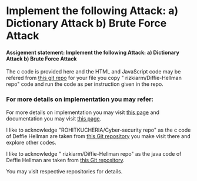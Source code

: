 #  Implement the following Attack: a) Dictionary Attack b) Brute Force Attack
#### Assigement statement: Implement the following Attack: a) Dictionary Attack b) Brute Force Attack

The c code is provided here and the HTML and JavaScript code may be refered from [this git repo](https://github.com/rizkiarm/Diffie-Hellman) for your file you copy " rizkiarm/Diffie-Hellman  repo" code and run the code as per instruction given in the repo.



### For more details on implementation you may refer:
 For more details on implementation you may visit [this page](https://onlinesmarttrainer.blogspot.com/2019/04/implement-diffie-hellman-key-exchange.html) and documentation you may visit [this page](https://www.google.com/url?sa=t&rct=j&q=&esrc=s&source=web&cd=&ved=2ahUKEwiBsM_8sbztAhXy8XMBHap0A9YQFjAFegQIDxAC&url=https%3A%2F%2Fcs.wmich.edu%2F~llilien%2Fteaching%2FFall2005%2Fcs5950-6030%2F_F05_project_reports%2FP12-F05%2Ffinal%2520project%2Freport.doc&usg=AOvVaw2MH-ASUZvQFuuTPIdEsieL).

I like to acknowledge "ROHITKUCHERIA/Cyber-security repo" as the c code of Deffie Hellman are taken from [this Git repository](https://github.com/ROHITKUCHERIA/Cyber-security) you make visit there and explore other codes.


I like to acknowledge " rizkiarm/Diffie-Hellman  repo" as the java  code of Deffie Hellman are taken from [this Git repository](https://github.com/rizkiarm/Diffie-Hellman).

You may visit respective repositories for details.



